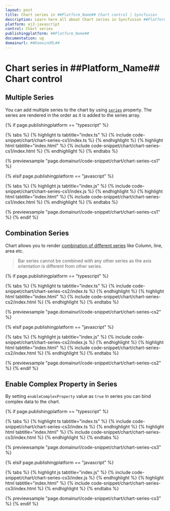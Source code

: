 ```yaml
---
layout: post
title: Chart series in ##Platform_Name## Chart control | Syncfusion
description: Learn here all about Chart series in Syncfusion ##Platform_Name## Chart control of Syncfusion Essential JS 2 and more.
platform: ej2-javascript
control: Chart series 
publishingplatform: ##Platform_Name##
documentation: ug
domainurl: ##DomainURL##
---
```


# Chart series in ##Platform_Name## Chart control

## Multiple Series

You can add multiple series to the chart by using [`series`](../api/chart/seriesModel/) property. The series are rendered in the order as it is added to the series array.

{% if page.publishingplatform == "typescript" %}

 {% tabs %}
{% highlight ts tabtitle="index.ts" %}
{% include code-snippet/chart/chart-series-cs1/index.ts %}
{% endhighlight %}
{% highlight html tabtitle="index.html" %}
{% include code-snippet/chart/chart-series-cs1/index.html %}
{% endhighlight %}
{% endtabs %}
        
{% previewsample "page.domainurl/code-snippet/chart/chart-series-cs1" %}

{% elsif page.publishingplatform == "javascript" %}

{% tabs %}
{% highlight js tabtitle="index.js" %}
{% include code-snippet/chart/chart-series-cs1/index.js %}
{% endhighlight %}
{% highlight html tabtitle="index.html" %}
{% include code-snippet/chart/chart-series-cs1/index.html %}
{% endhighlight %}
{% endtabs %}

{% previewsample "page.domainurl/code-snippet/chart/chart-series-cs1" %}
{% endif %}

## Combination Series

Chart allows you to render [combination of different series](https://www.syncfusion.com/javascript-ui-controls/js-charts/chart-types/combination-chart) like Column, line, area etc.

>Bar series cannot be combined with any other series as the axis orientation is different from other series.

{% if page.publishingplatform == "typescript" %}

 {% tabs %}
{% highlight ts tabtitle="index.ts" %}
{% include code-snippet/chart/chart-series-cs2/index.ts %}
{% endhighlight %}
{% highlight html tabtitle="index.html" %}
{% include code-snippet/chart/chart-series-cs2/index.html %}
{% endhighlight %}
{% endtabs %}
        
{% previewsample "page.domainurl/code-snippet/chart/chart-series-cs2" %}

{% elsif page.publishingplatform == "javascript" %}

{% tabs %}
{% highlight js tabtitle="index.js" %}
{% include code-snippet/chart/chart-series-cs2/index.js %}
{% endhighlight %}
{% highlight html tabtitle="index.html" %}
{% include code-snippet/chart/chart-series-cs2/index.html %}
{% endhighlight %}
{% endtabs %}

{% previewsample "page.domainurl/code-snippet/chart/chart-series-cs2" %}
{% endif %}

## Enable Complex Property in Series

By setting `enableComplexProperty` value as `true` in series you can bind complex data to the chart.

{% if page.publishingplatform == "typescript" %}

 {% tabs %}
{% highlight ts tabtitle="index.ts" %}
{% include code-snippet/chart/chart-series-cs3/index.ts %}
{% endhighlight %}
{% highlight html tabtitle="index.html" %}
{% include code-snippet/chart/chart-series-cs3/index.html %}
{% endhighlight %}
{% endtabs %}
        
{% previewsample "page.domainurl/code-snippet/chart/chart-series-cs3" %}

{% elsif page.publishingplatform == "javascript" %}

{% tabs %}
{% highlight js tabtitle="index.js" %}
{% include code-snippet/chart/chart-series-cs3/index.js %}
{% endhighlight %}
{% highlight html tabtitle="index.html" %}
{% include code-snippet/chart/chart-series-cs3/index.html %}
{% endhighlight %}
{% endtabs %}

{% previewsample "page.domainurl/code-snippet/chart/chart-series-cs3" %}
{% endif %}